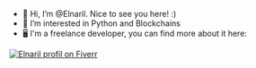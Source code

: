 - 👋 Hi, I’m @Elnaril. Nice to see you here! :)
- 👀 I’m interested in Python and Blockchains
- 🖥 I'm a freelance developer, you can find more about it here:

[![Elnaril profil on Fiverr](https://user-images.githubusercontent.com/57373038/169658897-772baae6-a316-497c-b082-68f2cc4f6f7c.png)](https://www.fiverr.com/freelancers/elnaril)
